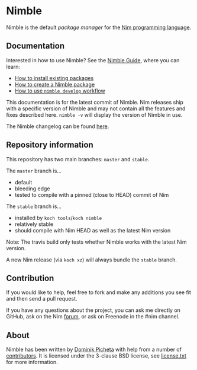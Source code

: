 # Nimble


Nimble is the default *package manager* for the
[Nim programming language](https://nim-lang.org).




## Documentation

Interested in how to use Nimble? See the
[Nimble Guide](https://narimiran.github.io/nimble/index.html),
where you can learn:
- [How to install existing packages](https://narimiran.github.io/nimble/use-packages.html)
- [How to create a Nimble package](https://narimiran.github.io/nimble/create-packages.html)
- [How to use `nimble develop` workflow](https://narimiran.github.io/nimble/workflow.html)


This documentation is for the latest commit of Nimble.
Nim releases ship with a specific version of Nimble and may
not contain all the features and fixes described here.
`nimble -v` will display the version of Nimble in use.

The Nimble changelog can be found
[here](https://github.com/nim-lang/nimble/blob/master/changelog.markdown).




## Repository information

This repository has two main branches: `master` and `stable`.

The `master` branch is...

* default
* bleeding edge
* tested to compile with a pinned (close to HEAD) commit of Nim

The `stable` branch is...

* installed by `koch tools`/`koch nimble`
* relatively stable
* should compile with Nim HEAD as well as the latest Nim version

Note: The travis build only tests whether Nimble works with the latest Nim
version.

A new Nim release (via `koch xz`) will always bundle the `stable` branch.





## Contribution

If you would like to help, feel free to fork and make any additions you see fit
and then send a pull request.

If you have any questions about the project, you can ask me directly on GitHub,
ask on the Nim [forum](https://forum.nim-lang.org), or ask on Freenode in
the #nim channel.





## About

Nimble has been written by [Dominik Picheta](https://picheta.me/) with help from
a number of
[contributors](https://github.com/nim-lang/nimble/graphs/contributors).
It is licensed under the 3-clause BSD license, see [license.txt](license.txt)
for more information.
